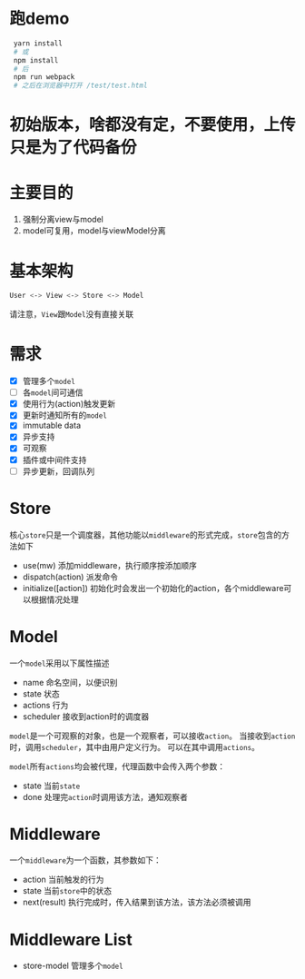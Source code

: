 # 跑demo
```bash
 yarn install
 # 或
 npm install
 # 后
 npm run webpack
 # 之后在浏览器中打开 /test/test.html
```

# 初始版本，啥都没有定，不要使用，上传只是为了代码备份

# 主要目的
1. 强制分离view与model
2. model可复用，model与viewModel分离

# 基本架构
```bash
User <-> View <-> Store <-> Model 
```
请注意，`View`跟`Model`没有直接关联


# 需求
+ [x] 管理多个`model`
+ [ ] 各`model`间可通信
+ [x] 使用行为(action)触发更新
+ [x] 更新时通知所有的`model`
+ [x] immutable data
+ [x] 异步支持
+ [x] 可观察
+ [x] 插件或中间件支持
+ [ ] 异步更新，回调队列

# Store
核心`store`只是一个调度器，其他功能以`middleware`的形式完成，`store`包含的方法如下
+ use(mw) 添加middleware，执行顺序按添加顺序
+ dispatch(action) 派发命令
+ initialize([action]) 初始化时会发出一个初始化的action，各个middleware可以根据情况处理

# Model
一个`model`采用以下属性描述
+ name      命名空间，以便识别
+ state     状态
+ actions   行为
+ scheduler 接收到action时的调度器

`model`是一个可观察的对象，也是一个观察者，可以接收`action`。
当接收到`action`时，调用`scheduler`，其中由用户定义行为。
可以在其中调用`actions`。

`model`所有`actions`均会被代理，代理函数中会传入两个参数：
+ state   当前`state`
+ done    处理完`action`时调用该方法，通知观察者

# Middleware
一个`middleware`为一个函数，其参数如下：
+ action   当前触发的行为
+ state    当前`store`中的状态
+ next(result)     执行完成时，传入结果到该方法，该方法必须被调用

# Middleware List
+ store-model
  管理多个`model`
 